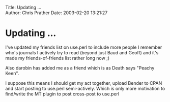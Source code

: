 Title: Updating ...  
Author: Chris Prather
Date: 2003-02-20 13:21:27

# Updating ...
I've updated my friends list on use.perl to include more people I remember who's journals I actively try to read (beyond just Baud and Geoff) and it's made my friends-of-friends list rather long now ;)

Also darobin has added me as a friend which is as Death says "Peachy Keen".

I suppose this means I should get my act together, upload Bender to CPAN and start posting to use.perl semi-actively. Which is only more motivation to find/write the MT plugin to post cross-post to use.perl
